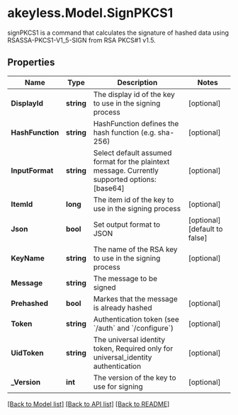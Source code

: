 # akeyless.Model.SignPKCS1
signPKCS1 is a command that calculates the signature of hashed data using RSASSA-PKCS1-V1_5-SIGN from RSA PKCS#1 v1.5.

## Properties

Name | Type | Description | Notes
------------ | ------------- | ------------- | -------------
**DisplayId** | **string** | The display id of the key to use in the signing process | [optional] 
**HashFunction** | **string** | HashFunction defines the hash function (e.g. sha-256) | [optional] 
**InputFormat** | **string** | Select default assumed format for the plaintext message. Currently supported options: [base64] | [optional] 
**ItemId** | **long** | The item id of the key to use in the signing process | [optional] 
**Json** | **bool** | Set output format to JSON | [optional] [default to false]
**KeyName** | **string** | The name of the RSA key to use in the signing process | [optional] 
**Message** | **string** | The message to be signed | 
**Prehashed** | **bool** | Markes that the message is already hashed | [optional] 
**Token** | **string** | Authentication token (see &#x60;/auth&#x60; and &#x60;/configure&#x60;) | [optional] 
**UidToken** | **string** | The universal identity token, Required only for universal_identity authentication | [optional] 
**_Version** | **int** | The version of the key to use for signing | [optional] 

[[Back to Model list]](../README.md#documentation-for-models) [[Back to API list]](../README.md#documentation-for-api-endpoints) [[Back to README]](../README.md)

